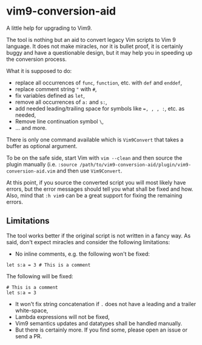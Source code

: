 # vim9-conversion-aid

A little help for upgrading to Vim9.

The tool is nothing but an aid to convert legacy Vim scripts to Vim 9
language. It does not make miracles, nor it is bullet proof, it is certainly
buggy and have a questionable design, but it may help you in speeding up the
conversion process.

What it is supposed to do:

* replace all occurrences of `func`, `function`, etc. with `def` and `enddef`,
* replace comment string `"` with `#`,
* fix variables defined as `let`,
* remove all occurrences of `a:` and `s:`,
* add needed leading/trailing space for symbols like `=, , , :`, etc. as
  needed,
* Remove line continuation symbol `\`,
* ... and more.

There is only one command available which is `Vim9Convert` that takes a buffer
as optional argument.

To be on the safe side, start Vim with `vim --clean` and then source the
plugin manually (i.e.
`:source /path/to/vim9-conversion-aid/plugin/vim9-conversion-aid.vim` and then
use `Vim9Convert`.

At this point, if you source the converted script you will most likely have
errors, but the error messages should tell you what shall be fixed and how.
Also, mind that `:h vim9` can be a great support for fixing the remaining
errors.

## Limitations

The tool works better if the original script is not written in a fancy way. As
said, don't expect miracles and consider the following limitations:

* No inline comments, e.g. the following won't be fixed:

```
let s:a = 3 # This is a comment
```

The following will be fixed:

```
# This is a comment
let s:a = 3
```

* It won't fix string concatenation if `.` does not have a leading and a
  trailer white-space,
* Lambda expressions will not be fixed,
* Vim9 semantics updates and datatypes shall be handled manually.
* But there is certainly more. If you find some, please open an issue or send
  a PR.
